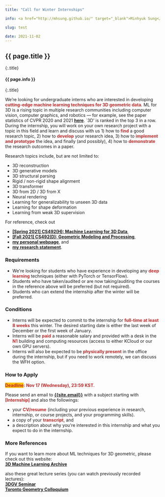 ```yaml
---
title: "Call for Winter Internships"

info: <a href="http://mhsung.github.io/" target="_blank">Minhyuk Sung</a>, <a href="https://www.kaist.ac.kr/" target="_blank">KAIST</a>, Winter 2021

slug: test

date: 2021-11-02
---
```



## {{ page.title }}
{:.title}
#### {{ page.info }}
{:.title}
<br />


<style>
em { font-style: normal; font-weight: bold; color: #C62828 }
h { background-color:#FFC107 }
</style>


We’re looking for undergraduate interns who are interested in developing <em>cutting-edge machine learning techniques for 3D geometric data</em>. ML for 3D is a rising topic in multiple research communities including computer vision, computer graphics, and robotics — for example, see the paper statistics of CVPR 2020 and 2021 <em><a href="https://github.com/hoya012/CVPR-2021-Paper-Statistics/blob/main/2021_cvpr/top_keywords_2020%2B2021.png" target="_blank">here</a></em>. `3D’ is ranked in the top 3 in a row. During the internship, you will work on your own research project with a topic in this field and learn and discuss with us 1) how to <em>find</em> a good research topic, 2) how to <em>develop</em> your research idea, 3) how to <em>implement and prototype</em> the idea, and finally (and possibly), 4) how to <em>demonstrate</em> the research outcomes in a paper.


Research topics include, but are not limited to:
- 3D reconstruction
- 3D generative models
- 3D structural parsing
- Rigid / non-rigid shape alignment
- 3D transformer
- 3D from 2D / 3D from X
- Neural rendering
- Learning for generalizability to unseen 3D data
- Learning for shape deformation
- Learning from weak 3D supervision

For reference, check out
- <em><a href="{{site.baseurl}}/courses/kaist-cs492h-spring-2021/" target="_blank">[Spring 2021] CS492(H): Machine Learning for 3D Data</a></em>,
- <em><a href="https://mhsung.github.io/kaist-cs492d-fall-2021/" target="_blank">[Fall 2021] CS492(D): Geometric Modeling and Processing</a></em>,
- <em><a href="{{site.baseurl}}/" target="_blank">my personal webpage</a></em>, and
- <em><a href="{{site.baseurl}}/{{site.research_statement}}" target="_blank">my research statement</a></em>.


### Requirements
- We're looking for students who have experience in developing any <em>deep learning</em> techniques (either with PyTorch or TensorFlow).
- Students who have taken/audited or are now taking/auditing the courses in the reference above will be preferred (but not required).
- Students who can extend the internship after the winter will be preferred.


### Conditions
- Interns will be expected to commit to the internship for <em>full-time at least 8 weeks</em> this winter. The desired starting date is either the last week of December or the first week of January.
- Interns will be <em>paid</em> a reasonable salary and provided with a desk in the <em>N1</em> building and computing resources (access to either KCloud or our own GPU servers).
- Interns will also be expected to be <em>physically present</em> in the office during the internship, but if you need to work remotely, we can discuss the WFH option.


### How to Apply
<em><h>Deadline</h>: Nov 17 (Wednesday), 23:59 KST.</em>

Please send an email to <em><a href="mailto: {{site.email}}">{{site.email}}</a></em> with a subject starting with <em>[Internship]</em> and also the followings:
- your <em>CV/resume</em> (including your previous experience in research, internship, or course projects, and your programming skills).
- a copy of your <em>transcript</em>, and
- a description about why you're interested in this internship and what you expect to do in the internship.


### More References
If you want to learn more about ML techniques for 3D geometric, please check out this website:<br>
<em><a href="https://github.com/timzhang642/3D-Machine-Learning" target="_blank">3D Machine Learning Archive</a></em><br>

also these great lecture series (you can watch previously recorded lectures):<br>
<em><a href="https://3dgv.github.io/" target="_blank">3DGV Seminar</a></em><br>
<em><a href="https://toronto-geometry-colloquium.github.io/" target="_blank">Toronto Geometry Colloquium</a></em><br>

<br />

